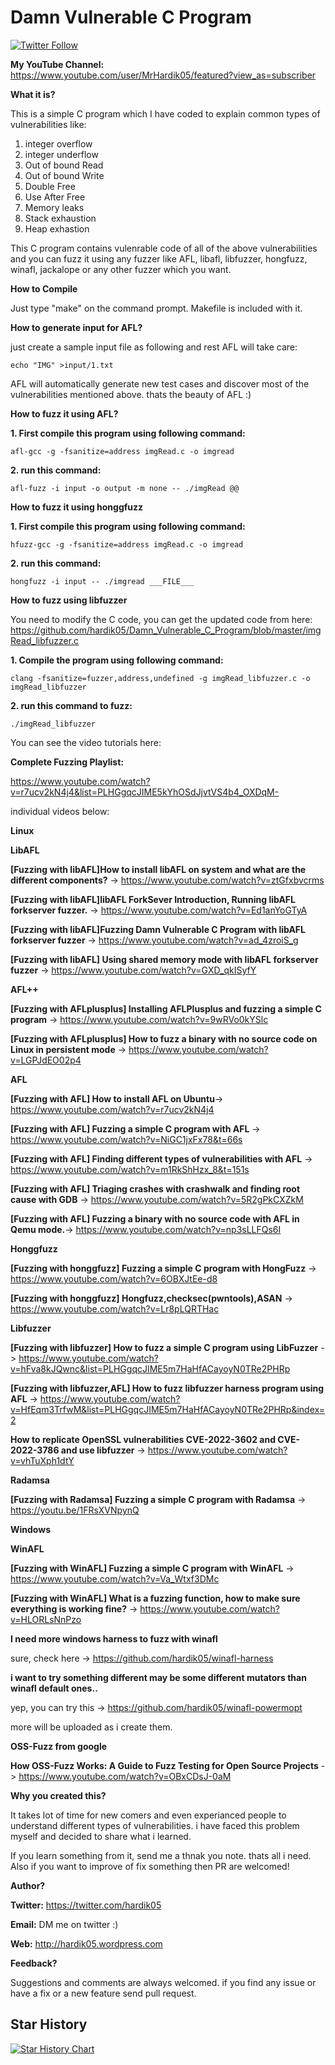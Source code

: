 # Damn Vulnerable C Program             
[![Twitter Follow](https://img.shields.io/twitter/follow/hardik05?style=social)](https://twitter.com/hardik05)

**My YouTube Channel:** https://www.youtube.com/user/MrHardik05/featured?view_as=subscriber

**What it is?**

This is a simple C program which I have coded to explain common types of vulnerabilities like:
1. integer overflow
2. integer underflow
3. Out of bound Read
4. Out of bound Write
5. Double Free
6. Use After Free
7. Memory leaks
8. Stack exhaustion
9. Heap exhastion

This C program contains vulenrable code of all of the above vulnerabilities and you can fuzz it using any fuzzer like AFL, libafl, libfuzzer, hongfuzz, winafl, jackalope or any other fuzzer which you want. 

**How to Compile**

Just type "make" on the command prompt. Makefile is included with it.

**How to generate input for AFL?**

just create a sample input file as following and rest AFL will take care:

`echo "IMG" >input/1.txt`

AFL will automatically generate new test cases and discover most of the vulnerabilities mentioned above. thats the beauty of AFL :)

**How to fuzz it using AFL?**

**1. First compile this program using following command:**

`afl-gcc -g -fsanitize=address imgRead.c -o imgread`

**2. run this command:** 

`afl-fuzz -i input -o output -m none -- ./imgRead @@`

**How to fuzz it using honggfuzz**

**1. First compile this program using following command:**

`hfuzz-gcc -g -fsanitize=address imgRead.c -o imgread`

**2. run this command:** 

`hongfuzz -i input -- ./imgread ___FILE___`

 **How to fuzz using libfuzzer**
 
You need to modify the C code, you can get the updated code from here: https://github.com/hardik05/Damn_Vulnerable_C_Program/blob/master/imgRead_libfuzzer.c

**1. Compile the program using following command:**

`clang -fsanitize=fuzzer,address,undefined -g imgRead_libfuzzer.c -o imgRead_libfuzzer`

**2. run this command to fuzz:**

`./imgRead_libfuzzer`


You can see the video tutorials here:

**Complete Fuzzing Playlist:**

https://www.youtube.com/watch?v=r7ucv2kN4j4&list=PLHGgqcJIME5kYhOSdJjvtVS4b4_OXDqM-

individual videos below:

**Linux**

**LibAFL**

**[Fuzzing with libAFL]How to install libAFL on system and what are the different components?** -> https://www.youtube.com/watch?v=ztGfxbvcrms

**[Fuzzing with libAFL]libAFL ForkSever Introduction, Running libAFL forkserver fuzzer.** -> https://www.youtube.com/watch?v=Ed1anYoGTyA

**[Fuzzing with libAFL]Fuzzing Damn Vulnerable C Program with libAFL forkserver fuzzer** -> https://www.youtube.com/watch?v=ad_4zroiS_g

**[Fuzzing with libAFL] Using shared memory mode with libAFL forkserver fuzzer** -> https://www.youtube.com/watch?v=GXD_qkISyfY


**AFL++**

**[Fuzzing with AFLplusplus] Installing AFLPlusplus and fuzzing a simple C program** -> https://www.youtube.com/watch?v=9wRVo0kYSlc

**[Fuzzing with AFLplusplus] How to fuzz a binary with no source code on Linux in persistent mode** -> https://www.youtube.com/watch?v=LGPJdEO02p4

**AFL**

**[Fuzzing with AFL] How to install AFL on Ubuntu**-> https://www.youtube.com/watch?v=r7ucv2kN4j4

**[Fuzzing with AFL] Fuzzing a simple C program with AFL** -> https://www.youtube.com/watch?v=NiGC1jxFx78&t=66s

**[Fuzzing with AFL] Finding different types of vulnerabilities with AFL** -> https://www.youtube.com/watch?v=m1RkShHzx_8&t=151s

**[Fuzzing with AFL] Triaging crashes with crashwalk and finding root cause with GDB** -> https://www.youtube.com/watch?v=5R2gPkCXZkM

**[Fuzzing with AFL] Fuzzing a binary with no source code with AFL in Qemu mode.**-> https://www.youtube.com/watch?v=np3sLLFQs6I

**Honggfuzz**

**[Fuzzing with honggfuzz] Fuzzing a simple C program with HongFuzz** -> https://www.youtube.com/watch?v=6OBXJtEe-d8

**[Fuzzing with honggfuzz] Hongfuzz,checksec(pwntools),ASAN** -> https://www.youtube.com/watch?v=Lr8pLQRTHac 

**Libfuzzer**

**[Fuzzing with libfuzzer] How to fuzz a simple C program using LibFuzzer** -> https://www.youtube.com/watch?v=hFva8kJQwnc&list=PLHGgqcJIME5m7HaHfACayoyN0TRe2PHRp

**[Fuzzing with libfuzzer,AFL] How to fuzz libfuzzer harness program using AFL** -> https://www.youtube.com/watch?v=HfEqm3TrfwM&list=PLHGgqcJIME5m7HaHfACayoyN0TRe2PHRp&index=2

**How to replicate OpenSSL vulnerabilities CVE-2022-3602 and CVE-2022-3786 and use libfuzzer** -> https://www.youtube.com/watch?v=vhTuXph1dtY

**Radamsa**

**[Fuzzing with Radamsa] Fuzzing a simple C program with Radamsa** -> https://youtu.be/1FRsXVNpynQ

**Windows**

**WinAFL**

**[Fuzzing with WinAFL] Fuzzing a simple C program with WinAFL** -> https://www.youtube.com/watch?v=Va_Wtxf3DMc

**[Fuzzing with WinAFL] What is a fuzzing function, how to make sure everything is working fine?** -> https://www.youtube.com/watch?v=HLORLsNnPzo

**I need more windows harness to fuzz with winafl**

sure, check here -> https://github.com/hardik05/winafl-harness

**i want to try something different may be some different mutators than winafl default ones..**

yep, you can try this -> https://github.com/hardik05/winafl-powermopt

more will be uploaded as i create them.

**OSS-Fuzz from google**

**How OSS-Fuzz Works: A Guide to Fuzz Testing for Open Source Projects** -> https://www.youtube.com/watch?v=OBxCDsJ-0aM

**Why you created this?**

It takes lot of time for new comers and even experianced people to understand different types of vulnerabilities. i have faced this problem myself and decided to share what i learned.

If you learn something from it, send me a thnak you note. thats all i need. Also if you want to improve of fix something then PR are welcomed!

**Author?**

**Twitter:** https://twitter.com/hardik05 

**Email:** DM me on twitter :)

**Web:** http://hardik05.wordpress.com

**Feedback?**

Suggestions and comments are always welcomed. if you find any issue or have a fix or a new feature send pull request.

## Star History

[![Star History Chart](https://api.star-history.com/svg?repos=hardik05/Damn_Vulnerable_C_Program&type=Date)](https://star-history.com/#hardik05/Damn_Vulnerable_C_Program&Date)


